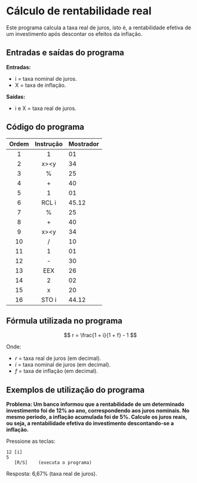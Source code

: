 # Cálculo de rentabilidade real

Este programa calcula a taxa real de juros, isto é, a rentabilidade efetiva de um investimento após descontar os efeitos da inflação.

## Entradas e saídas do programa

**Entradas:**
- i = taxa nominal de juros.
- X = taxa de inflação.

**Saídas:**
- i e X = taxa real de juros.

## Código do programa

| Ordem | Instrução | Mostrador |
| :---: | :-------: | --------- |
|   1   |     1     | 01        |
|   2   |   x><y    | 34        |
|   3   |     %     | 25        |
|   4   |     +     | 40        |
|   5   |     1     | 01        |
|   6   |   RCL i   | 45.12     |
|   7   |     %     | 25        |
|   8   |     +     | 40        |
|   9   |   x><y    | 34        |
|  10   |     /     | 10        |
|  11   |     1     | 01        |
|  12   |     -     | 30        |
|  13   |    EEX    | 26        |
|  14   |     2     | 02        |
|  15   |     x     | 20        |
|  16   |   STO i   | 44.12     |

## Fórmula utilizada no programa

$$
r = \frac{1 + i}{1 + f} - 1
$$

Onde:

- $r$ = taxa real de juros (em decimal).
- $i$ = taxa nominal de juros (em decimal).
- $f$ = taxa de inflação (em decimal).

## Exemplos de utilização do programa

**Problema: Um banco informou que a rentabilidade de um determinado investimento foi de 12% ao ano, correspondendo aos juros nominais. No mesmo período, a inflação acumulada foi de 5%. Calcule os juros reais, ou seja, a rentabilidade efetiva do investimento descontando-se a inflação.**

Pressione as teclas:
```
12 [i]
5
   [R/S]    (executa o programa)
```

Resposta: 6,67% (taxa real de juros).
